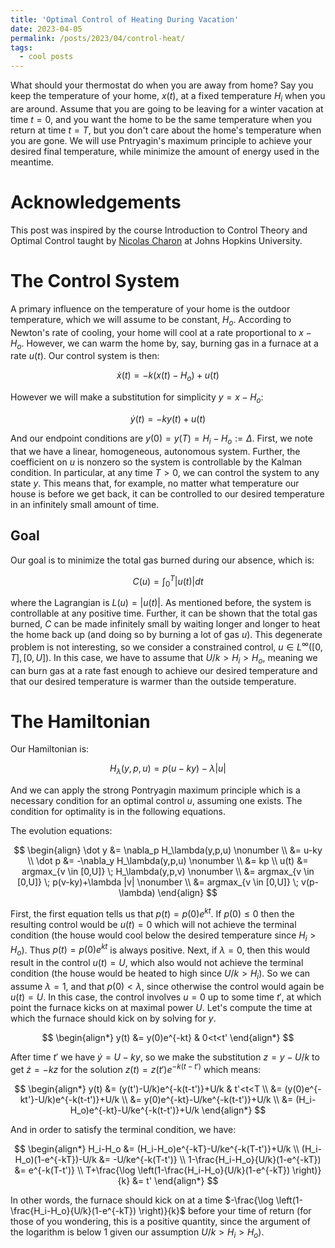 ```yaml
---
title: 'Optimal Control of Heating During Vacation'
date: 2023-04-05
permalink: /posts/2023/04/control-heat/
tags:
  - cool posts
---
```


What should your thermostat do when you are away from home? Say you keep the temperature of your home, $x(t)$, at a fixed temperature $H_i$ when you are around. Assume that you are going to be leaving for a winter vacation at time $t=0$, and you want the home to be the same temperature when you return at time $t=T$, but you don't care about the home's temperature when you are gone. We will use Pntryagin's maximum principle to achieve your desired final temperature, while minimize the amount of energy used in the meantime.

Acknowledgements
======

This post was inspired by the course Introduction to Control Theory and Optimal Control taught by [Nicolas Charon](https://www.cis.jhu.edu/~charon/) at Johns Hopkins University.

The Control System
======

A primary influence on the temperature of your home is the outdoor temperature, which we will assume to be constant, $H_o$. According to Newton's rate of cooling, your home will cool at a rate proportional to $x-H_o$. However, we can warm the home by, say, burning gas in a furnace at a rate $u(t)$. Our control system is then:

$$\dot x(t)=-k(x(t)-H_o)+u(t)$$

However we will make a substitution for simplicity $y=x-H_o$:

$$\dot y(t)=-ky(t)+u(t)$$

And our endpoint conditions are $y(0)=y(T)=H_i-H_o:=\Delta$. First, we note that we have a linear, homogeneous, autonomous system. Further, the coefficient on $u$ is nonzero so the system is controllable by the Kalman condition. In particular, at any time $T>0$, we can control the system to any state $y$. This means that, for example, no matter what temperature our house is before we get back, it can be controlled to our desired temperature in an infinitely small amount of time. 

Goal
------

Our goal is to minimize the total gas burned during our absence, which is:

$$C(u)=\int_0^T |u(t)|dt$$

where the Lagrangian is $L(u)=\vert u(t)\vert$. As mentioned before, the system is controllable at any positive time. Further, it can be shown that the total gas burned, $C$ can be made infinitely small by waiting longer and longer to heat the home back up (and doing so by burning a lot of gas $u$). This degenerate problem is not interesting, so we consider a constrained control, $u \in L^\infty([0,T],[0,U])$. In this case, we have to assume that $U/k>H_i>H_o$, meaning we can burn gas at a rate fast enough to achieve our desired temperature and that our desired temperature is warmer than the outside temperature.

The Hamiltonian
======

Our Hamiltonian is:

$$H_\lambda(y,p,u)=p(u-ky)-\lambda |u|$$

And we can apply the strong Pontryagin maximum principle which is a necessary condition for an optimal control $u$, assuming one exists. The condition for optimality is in the following equations.

The evolution equations:

$$
\begin{align}
  \dot y &= \nabla_p H_\lambda(y,p,u) \nonumber \\
  &= u-ky \\
  \dot p &= -\nabla_y H_\lambda(y,p,u) \nonumber \\
  &= kp \\
  u(t) &= argmax_{v \in [0,U]} \; H_\lambda(y,p,v) \nonumber \\
  &= argmax_{v \in [0,U]} \; p(v-ky)+\lambda |v| \nonumber \\
  &= argmax_{v \in [0,U]} \; v(p-\lambda)
\end{align}
$$

First, the first equation tells us that $p(t)=p(0)e^{kt}$. If $p(0) \leq 0$ then the resulting control would be $u(t)=0$ which will not achieve the terminal condition (the house would cool below the desired temperature since $H_i>H_o$). Thus $p(t)=p(0)e^{kt}$ is always positive. Next, if $\lambda=0$, then this would result in the control $u(t)=U$, which also would not achieve the terminal condition (the house would be heated to high since $U/k>H_i$). So we can assume $\lambda=1$, and that $p(0) < \lambda$, since otherwise the control would again be $u(t)=U$. In this case, the control involves $u=0$ up to some time $t'$, at which point the furnace kicks on at maximal power $U$. Let's compute the time at which the furnace should kick on by solving for $y$.

$$
\begin{align*}
  y(t) &= y(0)e^{-kt} & 0<t<t'
\end{align*}
$$

After time $t'$ we have $\dot y = U-ky$, so we make the substitution $z=y-U/k$ to get $\dot z=-kz$ for the solution $z(t)=z(t')e^{-k(t-t')}$ which means:

$$
\begin{align*}
  y(t) &= (y(t')-U/k)e^{-k(t-t')}+U/k & t'<t<T \\
  &= (y(0)e^{-kt'}-U/k)e^{-k(t-t')}+U/k \\
  &= y(0)e^{-kt}-U/ke^{-k(t-t')}+U/k \\
  &= (H_i-H_o)e^{-kt}-U/ke^{-k(t-t')}+U/k
\end{align*}
$$

And in order to satisfy the terminal condition, we have:

$$
\begin{align*}
  H_i-H_o &= (H_i-H_o)e^{-kT}-U/ke^{-k(T-t')}+U/k \\
  (H_i-H_o)(1-e^{-kT})-U/k &= -U/ke^{-k(T-t')} \\
  1-\frac{H_i-H_o}{U/k}(1-e^{-kT}) &= e^{-k(T-t')} \\
  T+\frac{\log \left(1-\frac{H_i-H_o}{U/k}(1-e^{-kT}) \right)}{k} &= t'
\end{align*}
$$

In other words, the furnace should kick on at a time $-\frac{\log \left(1-\frac{H_i-H_o}{U/k}(1-e^{-kT}) \right)}{k}$ before your time of return (for those of you wondering, this is a positive quantity, since the argument of the logarithm is below 1 given our assumption $U/k>H_i>H_o$).